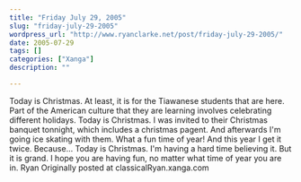```yaml
---
title: "Friday July 29, 2005"
slug: "friday-july-29-2005"
wordpress_url: "http://www.ryanclarke.net/post/friday-july-29-2005/"
date: 2005-07-29
tags: []
categories: ["Xanga"]
description: ""

---
```


Today is Christmas.
 At least, it is for the Tiawanese students that are here. Part of the American culture that they are learning involves celebrating different holidays.
 Today is Christmas.
 I was invited to their Christmas banquet tonnight, which includes a christmas pagent. And afterwards I'm going ice skating with them. What a fun time of year! And this year I get it twice. Because...
 Today is Christmas.
 I'm having a hard time believing it. But it is grand. I hope you are having fun, no matter what time of year you are in.
 Ryan
Originally posted at classicalRyan.xanga.com
